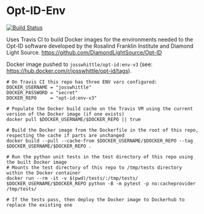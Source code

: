 # Opt-ID-Env

[![Build Status](https://travis-ci.com/JossWhittle/Opt-ID-Env.svg?branch=main)](https://travis-ci.com/JossWhittle/Opt-ID-Env)

Uses Travis CI to build Docker images for the environments needed to the Opt-ID software developed by the Rosalind Franklin Institute and Diamond Light Source. https://github.com/DiamondLightSource/Opt-ID

Docker image pushed to `josswhittle/opt-id:env-v3` (see: https://hub.docker.com/r/josswhittle/opt-id/tags).

```
# On Travis CI this repo has three ENV vars configured:
DOCKER_USERNAME = "josswhittle"
DOCKER_PASSWORD = "secret"
DOCKER_REPO     = "opt-id:env-v3"

# Populate the Docker build cache on the Travis VM using the current version of the Docker image (if one exists)
docker pull $DOCKER_USERNAME/$DOCKER_REPO || true

# Build the Docker image from the Dockerfile in the root of this repo, respecting the cache if parts are unchanged
docker build --pull --cache-from $DOCKER_USERNAME/$DOCKER_REPO --tag $DOCKER_USERNAME/$DOCKER_REPO .

# Run the python unit tests in the test directory of this repo using the built Docker image
# Mounts the test directory of this repo to /tmp/tests directory within the Docker container
docker run --rm -it -v $(pwd)/tests/:/tmp/tests/ $DOCKER_USERNAME/$DOCKER_REPO python -B -m pytest -p no:cacheprovider /tmp/tests/ 

# If the tests pass, then deploy the Docker image to Dockerhub to replace the existing one
```
